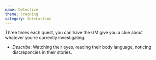 ```yaml
---
name: Detective
theme: Tracking
category: Interaction
---
```


Three times each quest, you can have the GM give you a clue about whatever you're currently investigating.

* *Describe*: Watching their eyes, reading their body language, noticing discrepancies in their stories.